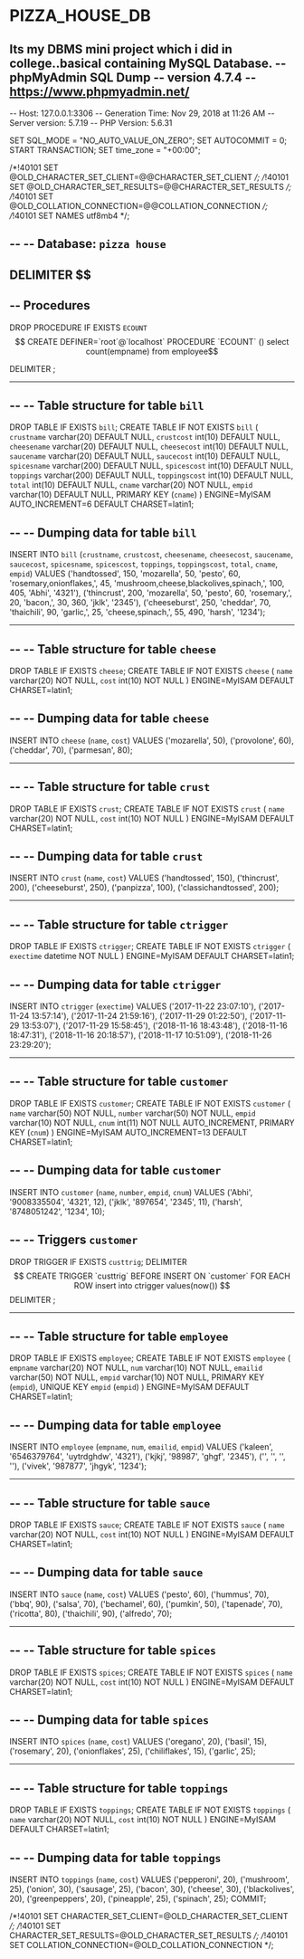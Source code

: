 # PIZZA_HOUSE_DB
Its my DBMS mini project which i did in college..basical containing MySQL Database.
-- phpMyAdmin SQL Dump
-- version 4.7.4
-- https://www.phpmyadmin.net/
--
-- Host: 127.0.0.1:3306
-- Generation Time: Nov 29, 2018 at 11:26 AM
-- Server version: 5.7.19
-- PHP Version: 5.6.31

SET SQL_MODE = "NO_AUTO_VALUE_ON_ZERO";
SET AUTOCOMMIT = 0;
START TRANSACTION;
SET time_zone = "+00:00";


/*!40101 SET @OLD_CHARACTER_SET_CLIENT=@@CHARACTER_SET_CLIENT */;
/*!40101 SET @OLD_CHARACTER_SET_RESULTS=@@CHARACTER_SET_RESULTS */;
/*!40101 SET @OLD_COLLATION_CONNECTION=@@COLLATION_CONNECTION */;
/*!40101 SET NAMES utf8mb4 */;

--
-- Database: `pizza house`
--

DELIMITER $$
--
-- Procedures
--
DROP PROCEDURE IF EXISTS `ECOUNT`$$
CREATE DEFINER=`root`@`localhost` PROCEDURE `ECOUNT` ()  select count(empname)
from employee$$

DELIMITER ;

-- --------------------------------------------------------

--
-- Table structure for table `bill`
--

DROP TABLE IF EXISTS `bill`;
CREATE TABLE IF NOT EXISTS `bill` (
  `crustname` varchar(20) DEFAULT NULL,
  `crustcost` int(10) DEFAULT NULL,
  `cheesename` varchar(20) DEFAULT NULL,
  `cheesecost` int(10) DEFAULT NULL,
  `saucename` varchar(20) DEFAULT NULL,
  `saucecost` int(10) DEFAULT NULL,
  `spicesname` varchar(200) DEFAULT NULL,
  `spicescost` int(10) DEFAULT NULL,
  `toppings` varchar(200) DEFAULT NULL,
  `toppingscost` int(10) DEFAULT NULL,
  `total` int(10) DEFAULT NULL,
  `cname` varchar(20) NOT NULL,
  `empid` varchar(10) DEFAULT NULL,
  PRIMARY KEY (`cname`)
) ENGINE=MyISAM AUTO_INCREMENT=6 DEFAULT CHARSET=latin1;

--
-- Dumping data for table `bill`
--

INSERT INTO `bill` (`crustname`, `crustcost`, `cheesename`, `cheesecost`, `saucename`, `saucecost`, `spicesname`, `spicescost`, `toppings`, `toppingscost`, `total`, `cname`, `empid`) VALUES
('handtossed', 150, 'mozarella', 50, 'pesto', 60, 'rosemary,onionflakes,', 45, 'mushroom,cheese,blackolives,spinach,', 100, 405, 'Abhi', '4321'),
('thincrust', 200, 'mozarella', 50, 'pesto', 60, 'rosemary,', 20, 'bacon,', 30, 360, 'jklk', '2345'),
('cheeseburst', 250, 'cheddar', 70, 'thaichili', 90, 'garlic,', 25, 'cheese,spinach,', 55, 490, 'harsh', '1234');

-- --------------------------------------------------------

--
-- Table structure for table `cheese`
--

DROP TABLE IF EXISTS `cheese`;
CREATE TABLE IF NOT EXISTS `cheese` (
  `name` varchar(20) NOT NULL,
  `cost` int(10) NOT NULL
) ENGINE=MyISAM DEFAULT CHARSET=latin1;

--
-- Dumping data for table `cheese`
--

INSERT INTO `cheese` (`name`, `cost`) VALUES
('mozarella', 50),
('provolone', 60),
('cheddar', 70),
('parmesan', 80);

-- --------------------------------------------------------

--
-- Table structure for table `crust`
--

DROP TABLE IF EXISTS `crust`;
CREATE TABLE IF NOT EXISTS `crust` (
  `name` varchar(20) NOT NULL,
  `cost` int(10) NOT NULL
) ENGINE=MyISAM DEFAULT CHARSET=latin1;

--
-- Dumping data for table `crust`
--

INSERT INTO `crust` (`name`, `cost`) VALUES
('handtossed', 150),
('thincrust', 200),
('cheeseburst', 250),
('panpizza', 100),
('classichandtossed', 200);

-- --------------------------------------------------------

--
-- Table structure for table `ctrigger`
--

DROP TABLE IF EXISTS `ctrigger`;
CREATE TABLE IF NOT EXISTS `ctrigger` (
  `exectime` datetime NOT NULL
) ENGINE=MyISAM DEFAULT CHARSET=latin1;

--
-- Dumping data for table `ctrigger`
--

INSERT INTO `ctrigger` (`exectime`) VALUES
('2017-11-22 23:07:10'),
('2017-11-24 13:57:14'),
('2017-11-24 21:59:16'),
('2017-11-29 01:22:50'),
('2017-11-29 13:53:07'),
('2017-11-29 15:58:45'),
('2018-11-16 18:43:48'),
('2018-11-16 18:47:31'),
('2018-11-16 20:18:57'),
('2018-11-17 10:51:09'),
('2018-11-26 23:29:20');

-- --------------------------------------------------------

--
-- Table structure for table `customer`
--

DROP TABLE IF EXISTS `customer`;
CREATE TABLE IF NOT EXISTS `customer` (
  `name` varchar(50) NOT NULL,
  `number` varchar(50) NOT NULL,
  `empid` varchar(10) NOT NULL,
  `cnum` int(11) NOT NULL AUTO_INCREMENT,
  PRIMARY KEY (`cnum`)
) ENGINE=MyISAM AUTO_INCREMENT=13 DEFAULT CHARSET=latin1;

--
-- Dumping data for table `customer`
--

INSERT INTO `customer` (`name`, `number`, `empid`, `cnum`) VALUES
('Abhi', '9008335504', '4321', 12),
('jklk', '897654', '2345', 11),
('harsh', '8748051242', '1234', 10);

--
-- Triggers `customer`
--
DROP TRIGGER IF EXISTS `custtrig`;
DELIMITER $$
CREATE TRIGGER `custtrig` BEFORE INSERT ON `customer` FOR EACH ROW insert into ctrigger
values(now())
$$
DELIMITER ;

-- --------------------------------------------------------

--
-- Table structure for table `employee`
--

DROP TABLE IF EXISTS `employee`;
CREATE TABLE IF NOT EXISTS `employee` (
  `empname` varchar(20) NOT NULL,
  `num` varchar(10) NOT NULL,
  `emailid` varchar(50) NOT NULL,
  `empid` varchar(10) NOT NULL,
  PRIMARY KEY (`empid`),
  UNIQUE KEY `empid` (`empid`)
) ENGINE=MyISAM DEFAULT CHARSET=latin1;

--
-- Dumping data for table `employee`
--

INSERT INTO `employee` (`empname`, `num`, `emailid`, `empid`) VALUES
('kaleen', '6546379764', 'uytrdghdw', '4321'),
('kjkj', '98987', 'ghgf', '2345'),
('', '', '', ''),
('vivek', '987877', 'jhgyk', '1234');

-- --------------------------------------------------------

--
-- Table structure for table `sauce`
--

DROP TABLE IF EXISTS `sauce`;
CREATE TABLE IF NOT EXISTS `sauce` (
  `name` varchar(20) NOT NULL,
  `cost` int(10) NOT NULL
) ENGINE=MyISAM DEFAULT CHARSET=latin1;

--
-- Dumping data for table `sauce`
--

INSERT INTO `sauce` (`name`, `cost`) VALUES
('pesto', 60),
('hummus', 70),
('bbq', 90),
('salsa', 70),
('bechamel', 60),
('pumkin', 50),
('tapenade', 70),
('ricotta', 80),
('thaichili', 90),
('alfredo', 70);

-- --------------------------------------------------------

--
-- Table structure for table `spices`
--

DROP TABLE IF EXISTS `spices`;
CREATE TABLE IF NOT EXISTS `spices` (
  `name` varchar(20) NOT NULL,
  `cost` int(10) NOT NULL
) ENGINE=MyISAM DEFAULT CHARSET=latin1;

--
-- Dumping data for table `spices`
--

INSERT INTO `spices` (`name`, `cost`) VALUES
('oregano', 20),
('basil', 15),
('rosemary', 20),
('onionflakes', 25),
('chiliflakes', 15),
('garlic', 25);

-- --------------------------------------------------------

--
-- Table structure for table `toppings`
--

DROP TABLE IF EXISTS `toppings`;
CREATE TABLE IF NOT EXISTS `toppings` (
  `name` varchar(20) NOT NULL,
  `cost` int(10) NOT NULL
) ENGINE=MyISAM DEFAULT CHARSET=latin1;

--
-- Dumping data for table `toppings`
--

INSERT INTO `toppings` (`name`, `cost`) VALUES
('pepperoni', 20),
('mushroom', 25),
('onion', 30),
('sausage', 25),
('bacon', 30),
('cheese', 30),
('blackolives', 20),
('greenpeppers', 20),
('pineapple', 25),
('spinach', 25);
COMMIT;

/*!40101 SET CHARACTER_SET_CLIENT=@OLD_CHARACTER_SET_CLIENT */;
/*!40101 SET CHARACTER_SET_RESULTS=@OLD_CHARACTER_SET_RESULTS */;
/*!40101 SET COLLATION_CONNECTION=@OLD_COLLATION_CONNECTION */;
